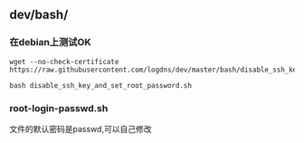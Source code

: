 ## dev/bash/


### 在debian上测试OK

```
wget --no-check-certificate  https://raw.githubusercontent.com/logdns/dev/master/bash/disable_ssh_key_and_set_root_password.sh
```
```
bash disable_ssh_key_and_set_root_password.sh
```

### root-login-passwd.sh 

文件的默认密码是passwd,可以自己修改


